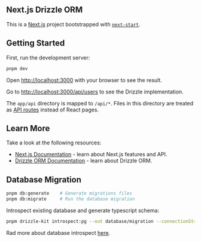 ## Next.js Drizzle ORM

This is a [Next.js](https://nextjs.org/) project bootstrapped with [`next-start`](https://github.com/riipandi/next-start).

## Getting Started

First, run the development server:

```sh
pnpm dev
```

Open [http://localhost:3000](http://localhost:3000) with your browser to see the result.

Go to [http://localhost:3000/api/users](http://localhost:3000/api/users) to see the Drizzle implementation.

The `app/api` directory is mapped to `/api/*`. Files in this directory are treated as [API routes](https://nextjs.org/docs/api-routes/introduction) instead of React pages.

## Learn More

Take a look at the following resources:

-   [Next.js Documentation](https://nextjs.org/docs) - learn about Next.js features and API.
-   [Drizzle ORM Documentation](https://github.com/drizzle-team/drizzle-orm) - learn about Drizzle ORM.

## Database Migration

```sh
pnpm db:generate    # Generate migrations files
pnpm db:migrate     # Run the database migration
```

Introspect existing database and generate typescript schema:

```sh
pnpm drizzle-kit introspect:pg --out database/migration --connectionString $(dotenv -p DATABASE_URL)
```

Rad more about database introspect [here](https://github.com/drizzle-team/drizzle-kit-mirror#introspect-existing-database-and-generate-typescript-schema).
